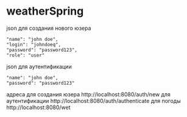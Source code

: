 # weatherSpring

json для создания нового юзера




    "name": "john doe",
    "login": "johndoeq",
    "password": "password123",
    "role": "user" 



json для аутентификации



    "name": "john doe",
    "password": "password123"   


адреса 
    для создания юзера http://localhost:8080/auth/new
    для аутентификации http://localhost:8080/auth/authenticate
    для погоды http://localhost:8080/wet
